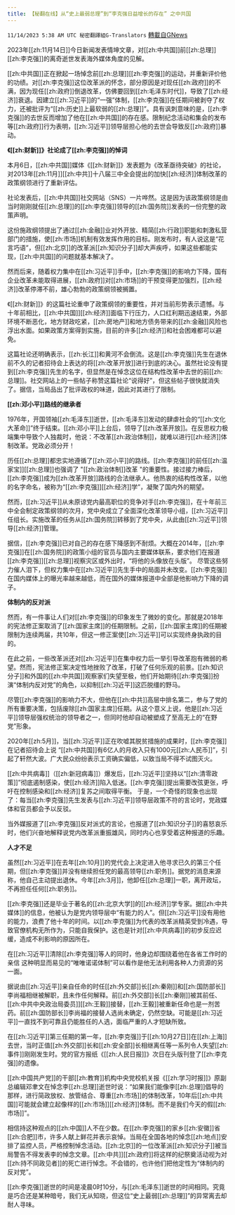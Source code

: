 ```yaml
---
title: 【秘翻在线】从“史上最弱总理”到“李克强日益增长的存在” 之中共国
---
```

`11/14/2023 5:38 AM UTC 秘密翻譯組G-Translators` [轉載自GNews](https://gnews.org/articles/1973680)

2023年[[zh:11月14日]]今日新闻发表情坤文章，对[[zh:中共国]]前[[zh:总理]][[zh:李克强]]的离奇逝世发表海外媒体角度的见解。

[[zh:中共国]]正在掀起一场悼念前[[zh:总理]][[zh:李克强]]的运动，并重新评价他的功绩。对[[zh:李克强]]这位改革派的怀念，部分原因是对现任[[zh:政府]]的不满，因为现任[[zh:政府]]倒退改革，仿佛要回到[[zh:毛泽东时代]]，导致了[[zh:经济]]衰退。因建立[[zh:习近平]]的“一强”体制，[[zh:李克强]]在任期间被剥夺了权力，还被批评为“[[zh:历史]]上最软弱的[[zh:总理]]”。具有讽刺意味的是，[[zh:李克强]]的去世反而增加了他在[[zh:中共国]]的存在感。限制纪念活动和集会的发布等[[zh:政府]]行为表明，[[zh:习近平]]领导层担心他的去世会导致反[[zh:政府]]暴动。

**《[[zh:财新]]》社论成了[[zh:李克强]]的悼词**

本月6日，[[zh:中共国]]媒体《[[zh:财新]]》发表题为《改革亟待突破》的社论，对2013年[[zh:11月]][[zh:中共]]十八届三中全会提出的加快[[zh:经济]]体制改革的政策纲领进行了重新评估。

社论发表后，[[zh:中共国]]社交网站（SNS）一片哗然。这是因为该政策纲领是由当时刚刚就任[[zh:总理]]的[[zh:李克强]]领导的[[zh:国务院]]发表的一份完整的政策声明。

这份施政纲领提出了通过[[zh:金融]]业对外开放、精简[[zh:行政]]职能和刺激私营部门的措施，使[[zh:市场]]机制有效发挥作用的目标。刚发布时，有人说这是“花言巧语”，但[[zh:北京]]的改革派[[zh:知识分子]]却大声疾呼，如果这些都能实现，[[zh:中共国]]的问题就基本解决了。

然而后来，随着权力集中在[[zh:习近平]]手中，[[zh:李克强]]的影响力下降，国有企业改革未能取得进展，[[zh:政府]]对[[zh:市场]]的干预变得更加强烈，[[zh:经济]]改革停滞不前，雄心勃勃的政策纲领被搁置。

《[[zh:财新]]》的这篇社论重申了政策纲领的重要性，并对当前形势表示遗憾。与十年前相比，[[zh:中共国]][[zh:经济]]面临下行压力，人口红利期迅速结束，外部环境不断恶化，地方财政吃紧，[[zh:房地产]]和地方债务带来的[[zh:金融]]风险也浮出水面。如果政策方案得到实施，目前的许多[[zh:经济]]和社会困难都可以避免。

这篇社论还明确表示，[[zh:长江]]和黄河不会倒流。这是[[zh:李克强]]先生在退休前不久的记者招待会上表达的将[[zh:改革开放]]进行到底的决心。虽然社论没有提到[[zh:李克强]]先生的名字，但显然是在悼念这位在结构性改革中去世的前[[zh:总理]]。社交网站上的一些帖子称赞这篇社论“说得好”，但这些帖子很快就消失了。据信，当局品出了批评政权的味道，因此对其进行了限制。

**[[zh:邓小平]]路线的继承者**

1976年，开国领袖[[zh:毛泽东]]逝世，[[zh:毛泽东]]发动的肆虐社会的“[[zh:文化大革命]]”终于结束。[[zh:邓小平]]上台后，领导了[[zh:改革开放]]。在反思权力极端集中导致个人独裁时，他说：不改革[[zh:政治体制]]，就难以进行[[zh:经济]]体制改革。党政必须分开！

历任[[zh:总理]]都忠实地遵循了[[zh:邓小平]]的路线。[[zh:李克强]]的前任[[zh:温家宝]][[zh:总理]]也强调了 "[[zh:政治体制]]改革 "的重要性。接过接力棒后，[[zh:李克强]]成为[[zh:改革开放]]路线的合法继承人。他热衷的结构性改革，以他的名字命名，被称为“[[zh:李克强]][[zh:经济]]学”，凝聚了国内外的期望。

然而，[[zh:习近平]]从未原谅党内最高职位的竞争对手[[zh:李克强]]，在十年前三中全会制定政策纲领的次月，党中央成立了全面深化改革领导小组，[[zh:习近平]]任组长。实施改革的任务从[[zh:国务院]]转移到了党中央，从此由[[zh:习近平]]领导[[zh:经济]]管理。

据信，[[zh:李克强]]已对自己的存在感下降感到不耐烦。大概在2014年，[[zh:李克强]]在[[zh:国务院]]的政策小组的官员与国内主要媒体联系，要求他们在报道[[zh:李克强]][[zh:总理]]视察灾区或外出时，“将他的头像放在头版”。 尽管这些努力催人泪下，但权力集中在[[zh:习近平]]先生手中的局面并未改变。[[zh:李克强]]在国内媒体上的曝光率越来越低，而在国外的媒体报道中全部是他影响力下降的调子。

**体制内的反对派**

然而，有一件事让人们对[[zh:李克强]]的印象发生了微妙的变化。那就是2018年的宪法修正案取消了[[zh:国家主席]]的任期限制。之前，[[zh:国家主席]]的任期被限制为连续两届，共10年，但这一修正案使[[zh:习近平]]可以实现终身执政的目的。

在此之前，一些改革派还对[[zh:习近平]]在集中权力后一举引导改革抱有微弱的希望。然而，宪法修正案决定性地挫败了改革，打破了任何乐观的前景。[[zh:知识分子]]和外国的[[zh:中共国]]观察家们失望至极，他们开始期待[[zh:李克强]]扮演“体制内反对党”的角色，以抑制[[zh:习近平]]这匹脱缰的野马。

尽管[[zh:李克强]]的影响力不大，但他在[[zh:中共]]高层中排名第二，参与了党的所有重要决策，包括废除[[zh:国家主席]]任期。从这个意义上说，他是[[zh:习近平]]领导层强权统治的领导者之一，但同时他却自动被塑成了至高无上的“在野党”形象。

2020年[[zh:5月]]，当[[zh:习近平]]正在吹嘘其脱贫措施的成果时，[[zh:李克强]]在记者招待会上说 “[[zh:中共国]]有6亿人的月收入只有1000元[[zh:人民币]]”，引起了轩然大波。广大民众纷纷表示工资确实偏低，以致当局不得不试图灭火。

[[zh:中共病毒]]（[[zh:新冠病毒]]）爆发后，[[zh:习近平]]坚持以“[[zh:清零政策]]”彻底遏制感染，使[[zh:经济]]陷入低迷。[[zh:李克强]]提出需要改弦更张，呼吁在控制感染和[[zh:经济]]复苏之间取得平衡。 于是，一个奇怪的现象也出现了：每当[[zh:李克强]]先生发表与[[zh:习近平]]领导层政策不符的言论时，党政媒体和官员都会予以反驳。

当外媒报道了[[zh:李克强]]反对派式的言论，也报道了[[zh:知识分子]]的喜怒哀乐时，他们兴奋地解释说党内改革派重振雄风，同时内心也享受着这种报道的乐趣。

**人才不足**

虽然[[zh:习近平]]在去年[[zh:10月]]的党代会上决定进入他寻求已久的第三个任期，但[[zh:李克强]]并没有继续担任党的最高领导[[zh:职务]]。据党的消息来源称，他自己主动提出退休。今年[[zh:3月]]，他卸任[[zh:总理]]一职，离开政坛，不再担任任何[[zh:职务]]。

[[zh:李克强]]还是毕业于著名的[[zh:北京大学]]的[[zh:经济]]学专家。据[[zh:中共媒体]]的信息，他被认为是党内领导层中“有能力的人”。但[[zh:习近平]]没有用他的能力，浪费了他十年的时间。以[[zh:李克强]]为代表的改革派精英受到冷遇，导致官僚机构无所作为，只能自我保护。这也是针对[[zh:中共病毒]]的初步反应迟缓，造成不利影响的原因所在。

在[[zh:习近平]]清除[[zh:李克强]]等人的同时，他身边却围绕着他在各省工作时的亲信 这种明显而易见的“唯唯诺诺体制”可以看作是他无法利用各种人力资源的另一面。

据说由[[zh:习近平]]亲自任命的时任[[zh:外交部]]长[[zh:秦刚]]和[[zh:国防部长]]李尚福相继被解职，且未作任何解释。前[[zh:外交部]]长[[zh:秦刚]]被其前任、[[zh:中共中央政治局委员]][[zh:王毅]]接替，[[zh:王毅]]被重新任命也是一剂苦药。前[[zh:国防部长]]李尚福的接替人选尚未确定，仍然空缺。可能是[[zh:习近平]]一直找不到可靠且仍能胜任的人选，面临严重的人才短缺所致。

在[[zh:习近平]]第三任期的第一年，[[zh:李克强]]于[[zh:10月27日]]在[[zh:上海]]去世，当时正值[[zh:外交部]]长和[[zh:安全部]]长相继离任等一系列令人失望[[zh:事件]]刚刚发生时。党的官方报纸《[[zh:人民日报]]》次日在头版刊登了[[zh:李克强]]的遗像。

[[zh:中国共产党]]的干部[[zh:教育]]机构中央党校机关报《[[zh:学习时报]]》原副总编辑邓聿文在悼念李[[zh:总理]]逝世时说：“如果我们能像李[[zh:总理]]倡导的那样，进行简政放权、放管结合、尊重[[zh:市场]]的体制改革，10年后[[zh:中共国]]可能就会建立起像样的[[zh:市场]][[zh:经济]]体制。而不是我们今天的假[[zh:市场]]”。

相信持这种观点的[[zh:中国]]人不在少数。在[[zh:李克强]]的家乡[[zh:安徽]]省[[zh:合肥]]市，许多人献上鲜花并表示哀悼。当局在全国各地的悼念[[zh:地点]]安排了监控人员，严格控制悼念活动。[[zh:北京]]的一位改革派[[zh:知识分子]]被当局警告不得发表李的悼念文章。[[zh:中共]][[zh:政府]]将这样的纪祭奠活动视为对[[zh:持不同政见者]]的死亡进行悼念。不会错的，也许他们把他定性为“体制内的反对党”。

[[zh:李克强]]逝世的时间是凌晨0时10分，与[[zh:毛泽东]]逝世的时间相同。究竟是巧合还是某种暗号，我们无从知晓，但这位“史上最弱[[zh:总理]]”的异常离去却耐人寻味。

